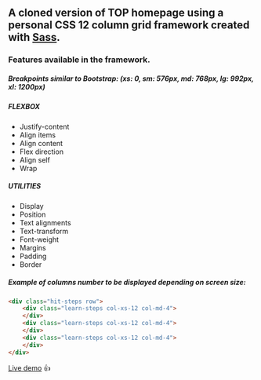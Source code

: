 ## A cloned version of TOP homepage using a personal **CSS 12 column grid framework** created with [Sass](https://sass-lang.com/).


 
### Features available in the framework. 

 
##### Breakpoints similar to Bootstrap: (xs: 0, sm: 576px, md: 768px, lg: 992px, xl: 1200px)

 
##### FLEXBOX

- Justify-content
- Align items
- Align content
- Flex direction
- Align self
- Wrap

 
##### UTILITIES

- Display
- Position
- Text alignments
- Text-transform
- Font-weight
- Margins
- Padding
- Border

 
##### Example of columns number to be displayed depending on screen size:

```html
<div class="hit-steps row">
	<div class="learn-steps col-xs-12 col-md-4">
	</div>
	<div class="learn-steps col-xs-12 col-md-4">
	</div>
	<div class="learn-steps col-xs-12 col-md-4">
	</div>
</div>
```

[Live demo](https://adrianbanu.github.io/Grid-framework) :thumbsup:
